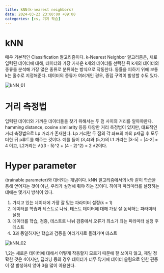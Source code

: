 ```yaml
---
title: kNN(k-nearest neighbors)
date: 2024-03-23 23:00:00 +09:00
categories: [cs, 기계 학습]
---
```


# kNN
매우 기본적인 Classification 알고리즘이다. k-Nearest Neighbor 알고리즘은, 새로 입력된 데이터에 대해, 데이터와 가장 가까운 k개의 데이터를 선택한 뒤 k개의 데이터의 종류를 분석해 가장 많은 종류로 분류하는 방식으로 작동한다. 동률을 피하기 위해 보통 k는 홀수로 지정해준다. 데이터의 종류가 여러개인 경우, 중립 구역이 발생할 수도 있다.

![kNN_01](https://github.com/patchpark/patchpark.github.io/assets/116805893/2130ceb1-eccc-4f38-aa4c-e8c04533c64b)


# 거리 측정법
입력된 데이터와 가까운 데이터들을 찾기 위해서는 두 점 사이의 거리를 알아야한다. hamming distance, cosine similarity 등등 다양한 거리 측정법이 있지만, 대표적인 거리 측정법으로 Lp 거리가 존재한다. Lp 거리란 두 점의 각 좌표의 차의 p제곱 후 모두 더한 뒤 p루트를 해주는 것이다. 예를 들어 (3,4)와 (5,2)의 L1 거리는 |3-5| + |4-2| = 4 이고, L2거리는 √((3 - 5)^2 + (4 - 2)^2) = 2 √2이다.

# Hyper parameter
(trainable parameter)와 대비되는 개념이다. kNN 알고리즘에서의 k와 같이 학습을 통해 얻어지는 것이 아닌, 우리가 설정해 줘야 하는 값이다. 하이퍼 파라미터를 설정하는데에는 몇가지 방식이 있다.

1. 가지고 있는 데이터에 가장 잘 맞는 파라미터 설정(k = 1)
2. 데이터를 학습과 테스트로 나눠, 테스트 데이터에 대해 가장 잘 동작하는 파라미터 설정
3. 데이터를 학습, 검증, 테스트로 나눠 검증에서 오류가 최소가 되는 파라미터 설정 후 테스트
4. 3과 동일하지만 학습과 검증을 여러가지로 돌려가며 테스트


![kNN_02](https://github.com/patchpark/patchpark.github.io/assets/116805893/eb2a1f9b-13bd-445c-b00f-5efdf3ebed0a)


1,2는 새로운 데이터에 대해서 어떻게 작동할지 모르기 때문에 잘 쓰이지 않고, 제일 정확한 것은 4이지만, 딥러닝 등의 경우 데이터가 너무 많기에 데이터 쏠림으로 인한 편중이 잘 발생하지 않아 3을 많이 이용한다.
